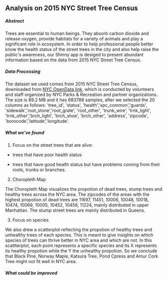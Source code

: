 ## Analysis on 2015 NYC Street Tree Census 
##### Abstract
Trees are essential to human beings. They absorb carbon dioxide and release oxygen, provide habitats for a variety of animals and play a significant role in ecosystem.
In order to help professional people better know the health status of the street trees in the city and also help raise the public's awareness,
our Shinny app is desiged to present abundant information based on the data from 2015 NYC Street Tree Census.

##### Data Processing
The dataset we used comes from 2015 NYC Street Tree Census, downloaded from [NYC OpenData link](https://data.cityofnewyork.us/Environment/2015-Street-Tree-Census-Tree-Data/pi5s-9p35/about), which is conducted by volunteers and staff organized by NYC Parks & Recreation and partner organizations.
The size is 89.2 MB and it has 683788 samples, after we selected the 20 columns as follows:
'tree_id', 'status', 'health','spc_common','guards', 'sidewalk','root_stone','root_grate', 'root_other', 'trunk_wire', 'trnk_light', 'trnk_other','brch_light', 'brch_shoe', 'brch_other', 'address', 'zipcode', 'borocode','latitude','longitude'.


##### What we've found

1. Focus on the street trees that are alive:

  * trees that have poor health status 

  * trees that have good health status but have problems coming from their roots, trunks or branches.


2. Choropleth Map

The Choropleth Map visualizes the propotion of dead trees, stump trees and healthy trees across the NYC area.
The zipcodes of the areas with the highest propotion of dead trees are 11697,	11451, 10006,	10048, 10018,	10474,	10069,	10005,	10452, 10456,	11224, mainly distributed in upper Manhattan.
The stump street trees are mainly distributed in Queens.

3. Focus on species

We also drew a scatterplot reflecting the propotion of healthy trees and unhealthy trees of each species.
This is meant to give insights on which species of trees can thrive better in NYC area and which are not.
In this scattterplot, each point represents a specific species and its X represents its healthy propotion while the Y the unhealthy propotion. So we conclude that Black Pine, Norway Maple, Katsura Tree, Pond Cpress and Amur Cork Tree might not fit well in NYC area.

##### What could be improved
